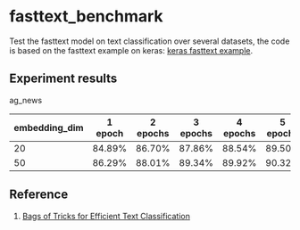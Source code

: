 # fasttext_benchmark

Test the fasttext model on text classification over several datasets, the code is based on the fasttext example on keras: [keras fasttext example](https://github.com/fchollet/keras/blob/master/examples/imdb_fasttext.py).

## Experiment results

ag_news

| embedding_dim | 1 epoch | 2 epochs | 3 epochs | 4 epochs | 5 epochs |
| --- | --- | --- | --- | --- | --- |
| 20 | 84.89% | 86.70% | 87.86% | 88.54% | 89.50% |
| 50 | 86.29% | 88.01% | 89.34% | 89.92% | 90.32% |


## Reference

 1. [Bags of Tricks for Efficient Text Classification](https://arxiv.org/abs/1607.01759)
